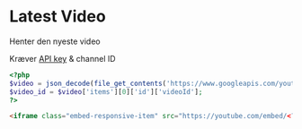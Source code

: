 # Latest Video
Henter den nyeste video

Kræver [API key](https://console.developers.google.com/apis/credentials) & channel ID
```php
<?php
$video = json_decode(file_get_contents('https://www.googleapis.com/youtube/v3/search?key=API-KEY&part=id&channelId=CHANNEL-ID&order=date&maxResults=1&type=video'), true);
$video_id = $video['items'][0]['id']['videoId'];
?>
```

```html
<iframe class="embed-responsive-item" src="https://youtube.com/embed/<?php echo $video_id; ?>?showinfo=0&color=white&theme=light&fs=1">Brug en moderne browser TAK!!</iframe>
```
